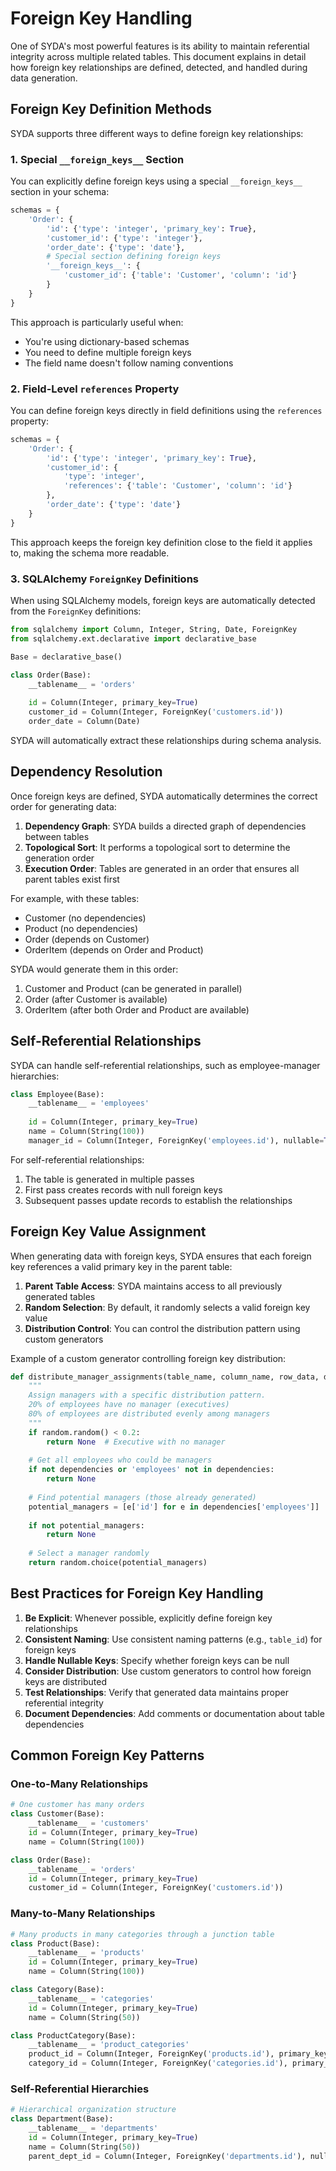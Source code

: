 # Foreign Key Handling

One of SYDA's most powerful features is its ability to maintain referential integrity across multiple related tables. This document explains in detail how foreign key relationships are defined, detected, and handled during data generation.

## Foreign Key Definition Methods

SYDA supports three different ways to define foreign key relationships:

### 1. Special `__foreign_keys__` Section

You can explicitly define foreign keys using a special `__foreign_keys__` section in your schema:

```python
schemas = {
    'Order': {
        'id': {'type': 'integer', 'primary_key': True},
        'customer_id': {'type': 'integer'},
        'order_date': {'type': 'date'},
        # Special section defining foreign keys
        '__foreign_keys__': {
            'customer_id': {'table': 'Customer', 'column': 'id'}
        }
    }
}
```

This approach is particularly useful when:
- You're using dictionary-based schemas
- You need to define multiple foreign keys
- The field name doesn't follow naming conventions

### 2. Field-Level `references` Property

You can define foreign keys directly in field definitions using the `references` property:

```python
schemas = {
    'Order': {
        'id': {'type': 'integer', 'primary_key': True},
        'customer_id': {
            'type': 'integer',
            'references': {'table': 'Customer', 'column': 'id'}
        },
        'order_date': {'type': 'date'}
    }
}
```

This approach keeps the foreign key definition close to the field it applies to, making the schema more readable.

### 3. SQLAlchemy `ForeignKey` Definitions

When using SQLAlchemy models, foreign keys are automatically detected from the `ForeignKey` definitions:

```python
from sqlalchemy import Column, Integer, String, Date, ForeignKey
from sqlalchemy.ext.declarative import declarative_base

Base = declarative_base()

class Order(Base):
    __tablename__ = 'orders'
    
    id = Column(Integer, primary_key=True)
    customer_id = Column(Integer, ForeignKey('customers.id'))
    order_date = Column(Date)
```

SYDA will automatically extract these relationships during schema analysis.

## Dependency Resolution

Once foreign keys are defined, SYDA automatically determines the correct order for generating data:

1. **Dependency Graph**: SYDA builds a directed graph of dependencies between tables
2. **Topological Sort**: It performs a topological sort to determine the generation order
3. **Execution Order**: Tables are generated in an order that ensures all parent tables exist first

For example, with these tables:
- Customer (no dependencies)
- Product (no dependencies)
- Order (depends on Customer)
- OrderItem (depends on Order and Product)

SYDA would generate them in this order:
1. Customer and Product (can be generated in parallel)
2. Order (after Customer is available)
3. OrderItem (after both Order and Product are available)

## Self-Referential Relationships

SYDA can handle self-referential relationships, such as employee-manager hierarchies:

```python
class Employee(Base):
    __tablename__ = 'employees'
    
    id = Column(Integer, primary_key=True)
    name = Column(String(100))
    manager_id = Column(Integer, ForeignKey('employees.id'), nullable=True)
```

For self-referential relationships:
1. The table is generated in multiple passes
2. First pass creates records with null foreign keys
3. Subsequent passes update records to establish the relationships

## Foreign Key Value Assignment

When generating data with foreign keys, SYDA ensures that each foreign key references a valid primary key in the parent table:

1. **Parent Table Access**: SYDA maintains access to all previously generated tables
2. **Random Selection**: By default, it randomly selects a valid foreign key value
3. **Distribution Control**: You can control the distribution pattern using custom generators

Example of a custom generator controlling foreign key distribution:

```python
def distribute_manager_assignments(table_name, column_name, row_data, dependencies=None):
    """
    Assign managers with a specific distribution pattern.
    20% of employees have no manager (executives)
    80% of employees are distributed evenly among managers
    """
    if random.random() < 0.2:
        return None  # Executive with no manager
    
    # Get all employees who could be managers
    if not dependencies or 'employees' not in dependencies:
        return None
    
    # Find potential managers (those already generated)
    potential_managers = [e['id'] for e in dependencies['employees']]
    
    if not potential_managers:
        return None
        
    # Select a manager randomly
    return random.choice(potential_managers)
```

## Best Practices for Foreign Key Handling

1. **Be Explicit**: Whenever possible, explicitly define foreign key relationships
2. **Consistent Naming**: Use consistent naming patterns (e.g., `table_id`) for foreign keys
3. **Handle Nullable Keys**: Specify whether foreign keys can be null
4. **Consider Distribution**: Use custom generators to control how foreign keys are distributed
5. **Test Relationships**: Verify that generated data maintains proper referential integrity
6. **Document Dependencies**: Add comments or documentation about table dependencies

## Common Foreign Key Patterns

### One-to-Many Relationships

```python
# One customer has many orders
class Customer(Base):
    __tablename__ = 'customers'
    id = Column(Integer, primary_key=True)
    name = Column(String(100))

class Order(Base):
    __tablename__ = 'orders'
    id = Column(Integer, primary_key=True)
    customer_id = Column(Integer, ForeignKey('customers.id'))
```

### Many-to-Many Relationships

```python
# Many products in many categories through a junction table
class Product(Base):
    __tablename__ = 'products'
    id = Column(Integer, primary_key=True)
    name = Column(String(100))

class Category(Base):
    __tablename__ = 'categories'
    id = Column(Integer, primary_key=True)
    name = Column(String(50))

class ProductCategory(Base):
    __tablename__ = 'product_categories'
    product_id = Column(Integer, ForeignKey('products.id'), primary_key=True)
    category_id = Column(Integer, ForeignKey('categories.id'), primary_key=True)
```

### Self-Referential Hierarchies

```python
# Hierarchical organization structure
class Department(Base):
    __tablename__ = 'departments'
    id = Column(Integer, primary_key=True)
    name = Column(String(50))
    parent_dept_id = Column(Integer, ForeignKey('departments.id'), nullable=True)
```
